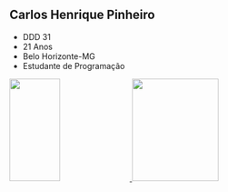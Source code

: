 <h2>Carlos Henrique Pinheiro</h2>
<ul>
  <li> DDD 31
  <li> 21 Anos
  <li> Belo Horizonte-MG
  <li> Estudante de Programação
</ul>

<div>
<a href="https://github.com/carloshpinheiro">
<img width="42%" height="180em" src="https://github-readme-stats.vercel.app/api?username=carloshpinheiro&show_icons=true&theme=dark&include_all_commits=true&count_private=true"/>
<img width="55%" height="180em" src="https://github-readme-stats.vercel.app/api/top-langs/?username=carloshpinheiro&layout=compact&langs_count=7&theme=dark"/>
</div>
